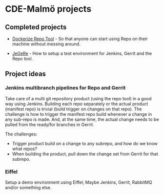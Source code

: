 # CDE-Malmö projects

## Completed projects

- [Dockerize Repo Tool](https://github.com/CDE-Malmo/repo-dockerized) - So that anyone can start using Repo on their machine without messing around.

- [JeGeRe](JeGeRe.md) - How to setup a test environment for Jenkins, Gerrit and the Repo tool.

## Project ideas

### Jenkins multibranch pipelines for Repo and Gerrit
Take care of a multi git repository product (using the repo tool) in a good way using Jenkins.
Building each repo separately or the actual product (manifest repo) is trivial (build trigger on changes on that repo). The challenge is how to trigger the manifest repo build whenever a change in any sub-repo is made.
And, at the same time, the actual change needs to be pulled from the ready/for branches in Gerrit.

The challenges:
- Trigger product build on a change to any subrepo, and how do we know what repos?
- When building the product, pull down the change set from Gerrit for that subrepo.

### Eiffel
Setup a demo environment using Eiffel; Maybe Jenkins, Gerrit, RabbitMQ and/or something else. 

